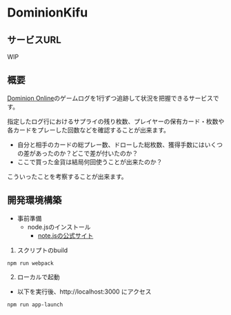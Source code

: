 # DominionKifu

## サービスURL

WIP

## 概要

[Dominion Online](https://dominion.games/)のゲームログを1行ずつ追跡して状況を把握できるサービスです。

指定したログ行におけるサプライの残り枚数、プレイヤーの保有カード・枚数や各カードをプレーした回数などを確認することが出来ます。

* 自分と相手のカードの総プレー数、ドローした総枚数、獲得手数にはいくつの差があったのか？どこで差が付いたのか？
* ここで買った金貨は結局何回使うことが出来たのか？

こういったことを考察することが出来ます。

## 開発環境構築

- 事前準備
  - node.jsのインストール
    - [note.jsの公式サイト](https://nodejs.org/ja)

1. スクリプトのbuild

```
npm run webpack
```

2. ローカルで起動

  - 以下を実行後、http://localhost:3000 にアクセス

```
npm run app-launch
```

